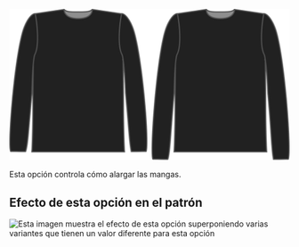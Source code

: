 ![La opción de bonificación de longitud de manga en Brian](./sleevelengthbonus.svg)

Esta opción controla cómo alargar las mangas.

## Efecto de esta opción en el patrón

![Esta imagen muestra el efecto de esta opción superponiendo varias variantes que tienen un valor diferente para esta opción](breanna\_sleevelengthbonus\_sample.svg "Efecto de esta opción en el patrón")
